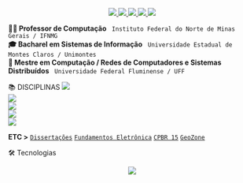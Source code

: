 <!-- Bloco 1: Logo (Opcional) -->

<!-- <a href="https://www.google.com/search?q=https://github.com/SEU_USUARIO"><img src="URL_DA_SUA_LOGO.png"></a> -->

<!-- Bloco 2: Redes Sociais com as cores do Cruzeiro -->

<p align="center">
<a href="https://www.google.com/search?q=https://www.instagram.com/SEU_USUARIO_INSTAGRAM/">
<img src="https://www.google.com/search?q=https://img.shields.io/badge/Instagram-00599C%3Fstyle%3Dfor-the-badge%26logo%3Dinstagram%26logoColor%3Dwhite">
</a>
<a href="https://www.google.com/search?q=https://www.facebook.com/SEU_USUARIO_FACEBOOK/">
<img src="https://www.google.com/search?q=https://img.shields.io/badge/Facebook-00599C%3Fstyle%3Dfor-the-badge%26logo%3Dfacebook%26logoColor%3Dwhite">
</a>
<a href="https://www.google.com/search?q=https://www.youtube.com/%40SEU_CANAL_YOUTUBE">
<img src="https://www.google.com/search?q=https://img.shields.io/badge/YouTube-00599C%3Fstyle%3Dfor-the-badge%26logo%3Dyoutube%26logoColor%3Dwhite">
</a>
<a href="https://www.google.com/search?q=https://www.linkedin.com/in/SEU_USUARIO_LINKEDIN/">
<img src="https://www.google.com/search?q=https://img.shields.io/badge/LinkedIn-00599C%3Fstyle%3Dfor-the-badge%26logo%3Dlinkedin%26logoColor%3Dwhite">
</a>
<a href="URL_DO_SEU_LATTES">
<img src="https://www.google.com/search?q=https://img.shields.io/static/v1%3Flabel%3D%26message%3DLATTES%26color%3D00599C%26logo%3DLetterboxd%26style%3Dfor-the-badge%26logoColor%3Dwhite">
</a>
</p>

<!-- Bloco 3: Informações Pessoais -->

<p align="left">
<strong>👨‍🏫 Professor de Computação</strong> <code> Instituto Federal do Norte de Minas Gerais / IFNMG </code> <br />
<strong>🎓 Bacharel em Sistemas de Informação</strong> <code> Universidade Estadual de Montes Claros / Unimontes </code> <br />
<strong>🚀 Mestre em Computação / Redes de Computadores e Sistemas Distribuídos</strong> <code> Universidade Federal Fluminense / UFF </code>
</p>

<!-- Bloco 4: Disciplinas -->

📚 DISCIPLINAS
<a href="https://github.com/adrianoifnmg/EstruturasDeDados1"><img src="https://www.google.com/search?q=https://img.shields.io/badge/SISTEMAS_DE_INFORMAÇÃO-ESTRUTURAS_DE_DADOS_1-21842e"></a>
<br />
<a href="https://github.com/adrianoifnmg/RedesComputadores"><img src="https://www.google.com/search?q=https://img.shields.io/badge/SISTEMAS_DE_INFORMAÇÃO-REDES_DE_COMPUTADORES-21842e"></a>
<br />
<a href="https://github.com/adrianoifnmg/SistemasDistribuidos"><img src="https://www.google.com/search?q=https://img.shields.io/badge/SISTEMAS_DE_INFORMAÇÃO-SISTEMAS_DISTRIBUÍDOS-21842e"></a>
<br />
<a href="https://github.com/adrianoifnmg/EstruturasDeDados2"><img src="https://www.google.com/search?q=https://img.shields.io/badge/SISTEMAS_DE_INFORMAÇÃO-ESTRUTURAS_DE_DADOS_2-E7ECF0"></a>
<br />
<a href="https://github.com/adrianoifnmg/AdministracaoRedes"><img src="https://www.google.com/search?q=https://img.shields.io/badge/SISTEMAS_DE_INFORMAÇÃO-ADMINISTRAÇÃO_DE_REDES-E7ECF0"></a>

<!-- Bloco 5: ETC -->

<p align="left">
<strong>ETC ></strong>
<a href="https://github.com/adrianoifnmg/Dissertacoes"><code>Dissertações</code></a>
<a href="https://github.com/adrianoifnmg/FundamentosEletronica"><code>Fundamentos Eletrônica</code></a>
<a href="https://github.com/adrianoifnmg/CampusParty15"><code>CPBR 15</code></a>
<a href="https://github.com/adrianoifnmg/geozone"><code>GeoZone</code></a>
</p>

<!-- Bloco 6: Tecnologias -->

🛠️ Tecnologias
<p align="center">
<a href="https://skillicons.dev">
<img src="https://www.google.com/search?q=https://skillicons.dev/icons%3Fi%3Ddevto,linux,py,c,js,fastapi,php,mysql,bash,vscode,aws,rabbitmq,nginx,docker,git%26theme%3Ddark" />
</a>
</p>
